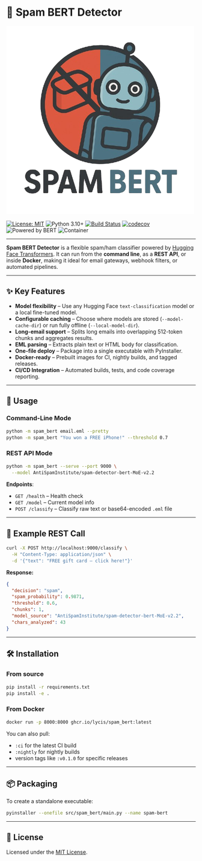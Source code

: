 # 📧 Spam BERT Detector

![Logo](spambert_logo.png)

[![License: MIT](https://img.shields.io/badge/License-MIT-yellow.svg)](LICENSE)
![Python 3.10+](https://img.shields.io/badge/python-3.10%2B-blue)
[![Build Status](https://github.com/lycis/spam_bert/actions/workflows/ci.yml/badge.svg)](https://github.com/lycis/spam_bert/actions)
[![codecov](https://codecov.io/gh/lycis/spam_bert/branch/main/graph/badge.svg)](https://codecov.io/gh/lycis/spam_bert)
![Powered by BERT](https://img.shields.io/badge/powered%20by-BERT-orange)
![Container](https://img.shields.io/badge/container-GHCR-blue)

---

**Spam BERT Detector** is a flexible spam/ham classifier powered by [Hugging Face Transformers](https://huggingface.co/).
It can run from the **command line**, as a **REST API**, or inside **Docker**, making it ideal for email gateways, webhook filters, or automated pipelines.

---

## ✨ Key Features

* **Model flexibility** – Use any Hugging Face `text-classification` model or a local fine-tuned model.
* **Configurable caching** – Choose where models are stored (`--model-cache-dir`) or run fully offline (`--local-model-dir`).
* **Long-email support** – Splits long emails into overlapping 512-token chunks and aggregates results.
* **EML parsing** – Extracts plain text or HTML body for classification.
* **One-file deploy** – Package into a single executable with PyInstaller.
* **Docker-ready** – Prebuilt images for CI, nightly builds, and tagged releases.
* **CI/CD Integration** – Automated builds, tests, and code coverage reporting.

---

## 🚀 Usage

### Command-Line Mode

```bash
python -m spam_bert email.eml --pretty
python -m spam_bert "You won a FREE iPhone!" --threshold 0.7
```

### REST API Mode

```bash
python -m spam_bert --serve --port 9000 \
  --model AntiSpamInstitute/spam-detector-bert-MoE-v2.2
```

**Endpoints**:

* `GET /health` – Health check
* `GET /model` – Current model info
* `POST /classify` – Classify raw text or base64-encoded `.eml` file

---

## 📡 Example REST Call

```bash
curl -X POST http://localhost:9000/classify \
  -H "Content-Type: application/json" \
  -d '{"text": "FREE gift card – click here!"}'
```

**Response:**

```json
{
  "decision": "spam",
  "spam_probability": 0.9871,
  "threshold": 0.6,
  "chunks": 1,
  "model_source": "AntiSpamInstitute/spam-detector-bert-MoE-v2.2",
  "chars_analyzed": 43
}
```

---

## 🛠️ Installation

### From source

```bash
pip install -r requirements.txt
pip install -e .
```

### From Docker

```bash
docker run -p 8000:8000 ghcr.io/lycis/spam_bert:latest
```

You can also pull:

* `:ci` for the latest CI build
* `:nightly` for nightly builds
* version tags like `:v0.1.0` for specific releases

---

## 📦 Packaging

To create a standalone executable:

```bash
pyinstaller --onefile src/spam_bert/main.py --name spam-bert
```

---

## 📜 License

Licensed under the [MIT License](LICENSE).
